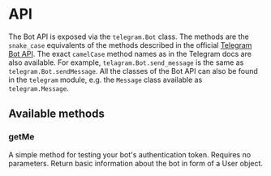# API

The Bot API is exposed via the `telegram.Bot` class. The methods are the `snake_case`
equivalents of the methods described in the official
[Telegram Bot API](https://core.telegram.org/bots/api). The exact `camelCase` method
names as in the Telegram docs are also available. For example,
`telagram.Bot.send_message` is the same as `telegram.Bot.sendMessage`. All the classes
of the Bot API can also be found in the `telegram` module, e.g. the `Message` class
available as `telegram.Message`.

## Available methods

### getMe

A simple method for testing your bot's authentication token. Requires no parameters.
Return basic information about the bot in form of a User object.
